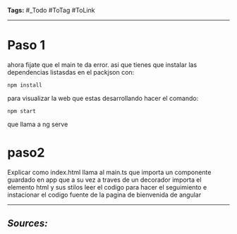 **Tags:** #_Todo
#ToTag #ToLink 
- - -

# Paso 1
ahora fijate que el main te da error. asi que tienes que instalar las dependencias listasdas en el packjson con:
```  
npm install
```
para visualizar la web que estas desarrollando hacer el comando:
``` 
npm start
```
que llama a ng serve

# paso2
Explicar como index.html llama al main.ts que importa un componente guardado en app
que a su vez a traves de un decorador importa el elemento html y sus stilos
leer el codigo para hacer el seguimiento e instacionar el codigo fuente de la pagina de bienvenida de angular
- - - 
## ***Sources:***